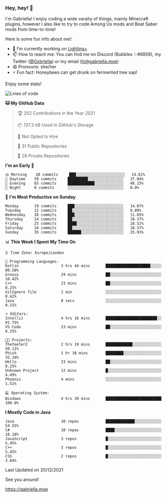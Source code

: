### Hey, hey! 👋

I'm Gabriella! I enjoy coding a wide varaity of things, mainly Minecraft plugins, however I also like to try to code Among Us mods and Beat Saber mods from time-to-time!

Here is some fun info about me!:

- 🔭 I’m currently working on [Lighting+](https://github.com/IsGabriellaCurious/LightingPlus)
- 📫 How to reach me: You can find me on Discord (Bubbles ✨#6859), my Twitter ([@Gxbrlella](twitter.com/Gxbrlella)) or my email ([hi@gabriella.moe](mailto://hi@gabriella.moe))
- 😄 Pronouns: she/her
- ⚡ Fun fact: Honeybees can get drunk on fermented tree sap!

Enjoy some stats!

<!--START_SECTION:waka-->
![Lines of code](https://img.shields.io/badge/From%20Hello%20World%20I%27ve%20Written-9%20Thousand%20lines%20of%20code-blue)

**🐱 My GitHub Data** 

> 🏆 202 Contributions in the Year 2021
 > 
> 📦 137.3 kB Used in GitHub's Storage 
 > 
> 🚫 Not Opted to Hire
 > 
> 📜 31 Public Repositories 
 > 
> 🔑 28 Private Repositories  
 > 
**I'm an Early 🐤** 

```text
🌞 Morning    20 commits     ███░░░░░░░░░░░░░░░░░░░░░░   14.81% 
🌆 Daytime    50 commits     █████████░░░░░░░░░░░░░░░░   37.04% 
🌃 Evening    65 commits     ████████████░░░░░░░░░░░░░   48.15% 
🌙 Night      0 commits      ░░░░░░░░░░░░░░░░░░░░░░░░░   0.0%

```
📅 **I'm Most Productive on Sunday** 

```text
Monday       19 commits     ███░░░░░░░░░░░░░░░░░░░░░░   14.07% 
Tuesday      12 commits     ██░░░░░░░░░░░░░░░░░░░░░░░   8.89% 
Wednesday    16 commits     ███░░░░░░░░░░░░░░░░░░░░░░   11.85% 
Thursday     14 commits     ██░░░░░░░░░░░░░░░░░░░░░░░   10.37% 
Friday       25 commits     ████░░░░░░░░░░░░░░░░░░░░░   18.52% 
Saturday     14 commits     ██░░░░░░░░░░░░░░░░░░░░░░░   10.37% 
Sunday       35 commits     ██████░░░░░░░░░░░░░░░░░░░   25.93%

```


📊 **This Week I Spent My Time On** 

```text
⌚︎ Time Zone: Europe/London

💬 Programming Languages: 
Kotlin                   3 hrs 44 mins       ████████████████████░░░░░   80.58% 
Groovy                   29 mins             ██░░░░░░░░░░░░░░░░░░░░░░░   10.42% 
C++                      23 mins             ██░░░░░░░░░░░░░░░░░░░░░░░   8.25% 
GitIgnore file           1 min               ░░░░░░░░░░░░░░░░░░░░░░░░░   0.42% 
Java                     0 secs              ░░░░░░░░░░░░░░░░░░░░░░░░░   0.31%

🔥 Editors: 
IntelliJ                 4 hrs 16 mins       ███████████████████████░░   91.75% 
VS Code                  23 mins             ██░░░░░░░░░░░░░░░░░░░░░░░   8.25%

🐱‍💻 Projects: 
TheYeeter2               2 hrs 19 mins       ████████████░░░░░░░░░░░░░   50.11% 
Phish                    1 hr 38 mins        ████████░░░░░░░░░░░░░░░░░   35.34% 
Hello                    23 mins             ██░░░░░░░░░░░░░░░░░░░░░░░   8.25% 
Unknown Project          12 mins             █░░░░░░░░░░░░░░░░░░░░░░░░   4.49% 
Phoenix                  4 mins              ░░░░░░░░░░░░░░░░░░░░░░░░░   1.51%

💻 Operating System: 
Windows                  4 hrs 39 mins       █████████████████████████   100.0%

```

**I Mostly Code in Java** 

```text
Java                     30 repos            █████████████░░░░░░░░░░░░   54.55% 
C#                       10 repos            ████░░░░░░░░░░░░░░░░░░░░░   18.18% 
JavaScript               3 repos             █░░░░░░░░░░░░░░░░░░░░░░░░   5.45% 
C++                      3 repos             █░░░░░░░░░░░░░░░░░░░░░░░░   5.45% 
CSS                      2 repos             █░░░░░░░░░░░░░░░░░░░░░░░░   3.64%

```



 Last Updated on 20/12/2021
<!--END_SECTION:waka-->

See you around!

https://gabriella.moe
